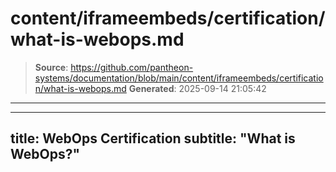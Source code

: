 # content/iframeembeds/certification/what-is-webops.md

> **Source**: https://github.com/pantheon-systems/documentation/blob/main/content/iframeembeds/certification/what-is-webops.md
> **Generated**: 2025-09-14 21:05:42

---

---
title: WebOps Certification
subtitle: "What is WebOps?"
---

<Partial file="certification-guide/what-is-webops.md" />
